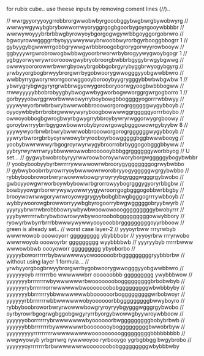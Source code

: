 for rubix cube.. 
use theese inputs by removing coment lines (//)..

// wwrgyyoryyoygrrobbrorgwwobwbyrgooobggybwgbwrgbywobwyrg
// wwrwywgywybgbrybowworrwyoryggrgogbgoorbygoyrgooywbbbbr
// wwrwywoyyybrbrbbwgbyrowyoybgorgogwgywrbbgoyggorgobrwro
// bgwoyrowwggggrrbyoyyywwywwybrwoobbwyrorbgyrbooggbbogrr 1
// gybyygybgwwwrrgobbgrywwgwrbbbroogobgrorygorwyyrowbooyw
// ggbyyywrgwrobrowogbwbbwgyoorbrworwrbybrogyywygwoybgogr 1
// ygbgyorwywrywroorooowgwybryobroorgbwbbrbgygybrwgybgwwg
// owwwyoororowwrbwwrgbyowybrgobbgobrgyrybyggbrwyogybgyrg
// yrwbyyorgbogbrwyybrorgwrrbygobwoorygwwogggyyobgwwbbwro 
// wwbbyrrygworyrworrgoorwggooyborooybyygrygggybbwbwbgwbw 1
// ybwrygrybgwgyryrgrwbbrwgyowygoroboryoorwgyoogbwbbbogww
// rrwwyyyyybbobrobyygbybwogwwbygworbogwworggrgwrgogborro   1
// gorbyyyobwrggrworbwwwowyrryboybowgbboggggyogorrrwbbwyy
// yyywywyorbrwbrbwrybwwrwobbroooworgorogrggggggwygybboyb
// oyyoywbbybrrbrobrgwwwywyryboogbowwwwggrgggggyorrrboybo
// owwoyobbogbgwrogbwyrbgwygrrybbroybywryrwggorwygrgboowy
// goroybwrryybrrbgygowbowwrobybyrowrgowgbgggowowrgybyybw 8
// yyywywyorbrwbrbwrybwwrwobbroooworgorogrggggggwygybboyb
// yywryrbwrorgbrbyoyrwwowybryrooboyrbowgggggbggbwwwbooyg
// yoobybwwrwwwyrbgogroyrwyrwygybroorrobrbyggogobgggbbyww
// yybryrwyrwrrwryybbwwwowwobroooooybbbggrggggggyworbbyog
// U set...
// gygwybwobrobyryyrwwroowboroywrworyborgwgggggybogybwbbr
// yoobyboobyybyrbwrrrrywwwwowrwbroorygygggggggogrwybwbbo   
// gybwyboobrrbyrowrryoybwwwowrworobryyogygggggwgrgybwbbo
// rybbyboobroworbwryrwowwwbowgryroyryybgygggwgggrgybwobo
// gwboyyowgwrworboywbybowwrbgrorrowyybogrgggygyoryrbbgbw
// bowbyyowgrrborwrywywyowwryygywroorrgogbgggogobbwrbbgby
// brooywowrwwgorywrwroyowygrygyybobgbbwgbgggogrrrywbboyb
// wybbywoorowgbrowworryywbgbyrogoorrybwgwgggggobryybwyrb
// yyyryybrwrrwbrobbbowrywbywbwoowowooogggggggggybwobyrrr
// yyybywrrrrrwbrybwbowrowywbywooroobobgggggggggowwybbory
// ryowyrbwbyrrbrrrbbwwwywywwyooyooobbrgggggggggoyyrbboow
// green is already set..
// worst case layer-2
// yyyoyrbww rrryrwbyb wwwrwowob ooowoyorr ggggggggg ybybbbobr
// yyyoyrbrw rrryrwobo wwwrwoyob ooowoyrbr ggggggggg wyybbbbwb
// yyyryybyb rrrrrbwww wwwowbbwb oooyoworr ggggggggg ybyoborbo
// yyyyyboworrrrrrbybwwwwwwyowoooooobrbgggggggggryybbbrbw
// without using layer 1 formula...
// yrwbyyorgbogbrwyybrorgwrrbygobwoorygwwogggyyobgwwbbwro
// yyyyyyoyb rrrrrrrbo wwwwwwbrr oooooobbb ggggggggg ywybbbwow
// yyyyyyybrrrrrrrwbywwwwwwrbwooooooobogggggggggbrbobwbyb
// yyyyyyrybrrrrrrorrwwwwwwbwooooooobobgggggggggwbwbbbyby
// yyyyyyybbrrrrrrybbwwwwwwwbboooooorbogggggggggwrbobwoyr
// yyyyyyrbbrrrrrrwbbwwwwwwobyoooooorbbgggggggggbwwyboyro
// rybbyboobroworbwryrwowwwbowgryroyryybgygggwgggrgybwobo
// oyrbyrowrbgogrwgbggobgwgyryrrbyorgybwowwgbyywroywbboow
// yyyyyyoborrrrrrybrwwwwwwwbyoooooorbwgggggggggbobybrbwb
// yyyyyybbbrrrrrrrbywwwwwwrboooooooybogggggggggbwwobrbyw
// yyyyyyyyyrrrrrrrrrwwwwwwwwwooooooooogggggggggbbbbbbbbb
// wwgwyowyb yrbgrrwrg rywwwoyoo ryrbooygo ygrbgbbgg bwgybrobo
// yyyyyyoyrrrrrrrbrbwwwwwwrwooooooobobgggggggggwbybbbwby
